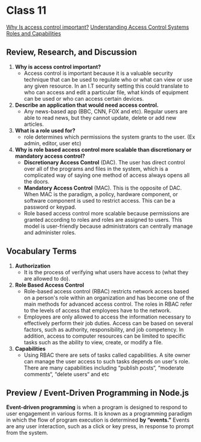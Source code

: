 # Class 11

[Why Is access control important?](https://premieritsolution.co.uk/the-important-of-access-control/#:~:text=Access%20control%20is%20important%20because,or%20use%20any%20given%20resource.&text=Without%20proper%20access%20control%20you,privacy%20and%20data%20protection%20laws.)
[Understanding Access Control Systems](https://www.getkisi.com/access-control)
[Roles and Capabilities](https://wordpress.org/support/article/roles-and-capabilities/#additional-admin-capabilities)

## Review, Research, and Discussion

1. **Why is access control important?**
    - Access control is important because it is a valuable security technique that can be used to regulate who or what can view or use any given resource. In an I.T security setting this could translate to who can access and edit a particular file, what kinds of equipment can be used or who can access certain devices. 
2. **Describe an application that would need access control.**
    - Any news-based app (BBC, CNN, FOX and etc). Regular users are able to read news, but they cannot update, delete or add new articles. 
3. **What is a role used for?**
    - role determines which permissions the system grants to the user. (Ex admin, editor, user etc)
4. **Why is role based access control more scalable than discretionary or mandatory access control?**
    - **Discretionary Access Control** (DAC). The user has direct control over all of the programs and files in the system, which is a complicated way of saying one method of access always opens all the doors.
    - **Mandatory Access Control** (MAC). This is the opposite of DAC. When MAC is the paradigm, a policy, hardware component, or software component is used to restrict access. This can be a password or keypad.
    - Role based access control more scalable because permissions are granted according to roles and roles are assigned to users. This model is user-friendly because administrators can centrally manage and administer roles.

## Vocabulary Terms

1. **Authorization**
    - It is the process of verifying what users have access to (what they are allowed to do).
2. **Role Based Access Control**
    - Role-based access control (RBAC) restricts network access based on a person's role within an organization and has become one of the main methods for advanced access control. The roles in RBAC refer to the levels of access that employees have to the network.
    - Employees are only allowed to access the information necessary to effectively perform their job duties. Access can be based on several factors, such as authority, responsibility, and job competency. In addition, access to computer resources can be limited to specific tasks such as the ability to view, create, or modify a file.
3. **Capabilities**
    - Using RBAC there are sets of tasks called capabilities. A site owner can manage the user access to such tasks depends on user's role. There are many capabilities including “publish posts“, “moderate comments“, “delete users“ and etc

## Preview / Event-Driven Programming in Node.js

**Event-driven programming** is when a program is designed to respond to user engagement in various forms. It is known as a programming paradigm in which the flow of program execution is determined **by “events.”** Events are any user interaction, such as a click or key press, in response to prompt from the system.



